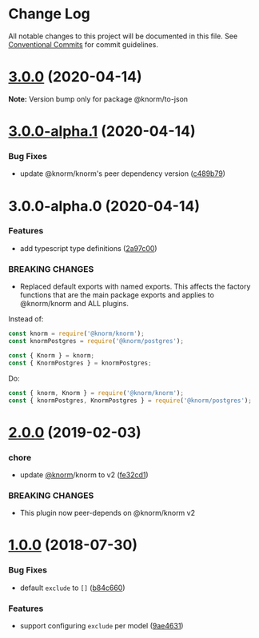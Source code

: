 # Change Log

All notable changes to this project will be documented in this file.
See [Conventional Commits](https://conventionalcommits.org) for commit guidelines.

# [3.0.0](https://github.com/knorm/knorm/compare/@knorm/to-json@3.0.0-alpha.1...@knorm/to-json@3.0.0) (2020-04-14)

**Note:** Version bump only for package @knorm/to-json





# [3.0.0-alpha.1](https://github.com/knorm/knorm/compare/@knorm/to-json@3.0.0-alpha.0...@knorm/to-json@3.0.0-alpha.1) (2020-04-14)


### Bug Fixes

* update @knorm/knorm's peer dependency version ([c489b79](https://github.com/knorm/knorm/commit/c489b79e1b46efe92b2a483b6ddd7a80e5f27152))





# 3.0.0-alpha.0 (2020-04-14)


### Features

* add typescript type definitions ([2a97c00](https://github.com/knorm/knorm/commit/2a97c006725f8f79f744870f7ec7abeff6caa9f5))


### BREAKING CHANGES

* Replaced default exports with named exports. This
affects the factory functions that are the main package exports and
applies to @knorm/knorm and ALL plugins.

Instead of:

```js
const knorm = require('@knorm/knorm');
const knormPostgres = require('@knorm/postgres');

const { Knorm } = knorm;
const { KnormPostgres } = knormPostgres;
```

Do:

```js
const { knorm, Knorm } = require('@knorm/knorm');
const { knormPostgres, KnormPostgres } = require('@knorm/postgres');
```





# [2.0.0](https://github.com/knorm/to-json/compare/v1.0.0...v2.0.0) (2019-02-03)


### chore

* update [@knorm](https://github.com/knorm)/knorm to v2 ([fe32cd1](https://github.com/knorm/to-json/commit/fe32cd1))


### BREAKING CHANGES

* This plugin now peer-depends on @knorm/knorm v2

<a name="1.0.0"></a>
# [1.0.0](https://github.com/knorm/to-json/compare/9ae4631...v1.0.0) (2018-07-30)


### Bug Fixes

* default `exclude` to  `[]` ([b84c660](https://github.com/knorm/to-json/commit/b84c660))


### Features

* support configuring `exclude` per model ([9ae4631](https://github.com/knorm/to-json/commit/9ae4631))
